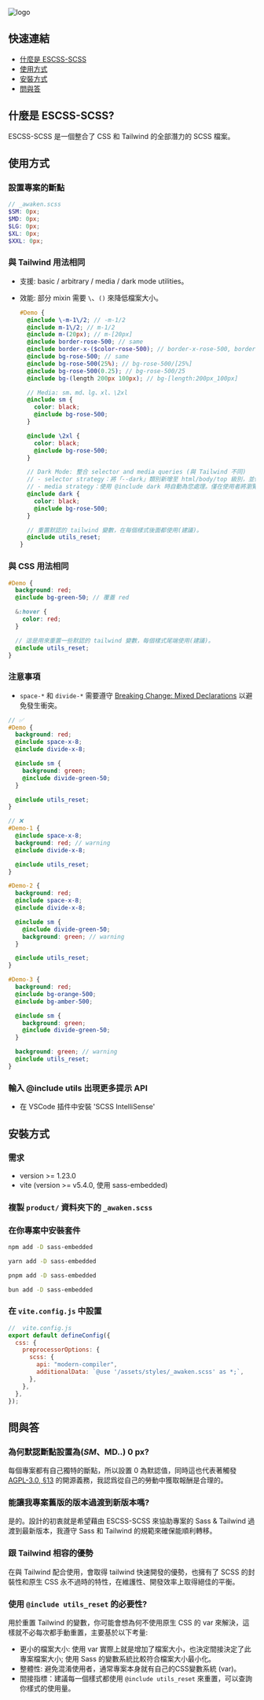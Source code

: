 ![logo](https://github.com/ESCSS-labs/ESCSS/blob/main/assets/logo.png)

## 快速連結

- [什麼是 ESCSS-SCSS](#什麼是-escss-scss)
- [使用方式](#使用方式)
- [安裝方式](#安裝方式)
- [問與答](#問與答)

## 什麼是 ESCSS-SCSS?

ESCSS-SCSS 是一個整合了 CSS 和 Tailwind 的全部潛力的 SCSS 檔案。

## 使用方式

### 設置專案的斷點

```scss
// _awaken.scss
$SM: 0px;
$MD: 0px;
$LG: 0px;
$XL: 0px;
$XXL: 0px;
```

### 與 Tailwind 用法相同

- 支援: basic / arbitrary / media / dark mode utilities。
- 效能: 部分 mixin 需要 `\`、`()` 來降低檔案大小。

  ```scss
  #Demo {
    @include \-m-1\/2; // -m-1/2
    @include m-1\/2; // m-1/2
    @include m-(20px); // m-[20px]
    @include border-rose-500; // same
    @include border-x-($color-rose-500); // border-x-rose-500, border-x/y/s/e/t/r/b/l-($color)
    @include bg-rose-500; // same
    @include bg-rose-500(25%); // bg-rose-500/[25%]
    @include bg-rose-500(0.25); // bg-rose-500/25
    @include bg-(length 200px 100px); // bg-[length:200px_100px]

    // Media: sm、md、lg、xl、\2xl
    @include sm {
      color: black;
      @include bg-rose-500;
    }

    @include \2xl {
      color: black;
      @include bg-rose-500;
    }

    // Dark Mode: 整合 selector and media queries (與 Tailwind 不同)
    // - selector strategy：將「--dark」類別新增至 html/body/top 級別，並使用 JavaScript 切換該類別。
    // - media strategy：使用 @include dark 時自動為您處理。僅在使用者將瀏覽器設定為暗黑模式時才會觸發。
    @include dark {
      color: black;
      @include bg-rose-500;
    }

    // 重置默認的 tailwind 變數，在每個樣式後面都使用(建議)。
    @include utils_reset;
  }
  ```

### 與 CSS 用法相同

```scss
#Demo {
  background: red;
  @include bg-green-50; // 覆蓋 red

  &:hover {
    color: red;
  }

  // 這是用來重置一些默認的 tailwind 變數，每個樣式尾端使用(建議)。
  @include utils_reset;
}
```

### 注意事項

- `space-*` 和 `divide-*` 需要遵守 [Breaking Change: Mixed Declarations](https://sass-lang.com/documentation/breaking-changes/mixed-decls/) 以避免發生衝突。

```scss
// ✅
#Demo {
  background: red;
  @include space-x-8;
  @include divide-x-8;

  @include sm {
    background: green;
    @include divide-green-50;
  }

  @include utils_reset;
}

// ❌
#Demo-1 {
  @include space-x-8;
  background: red; // warning
  @include divide-x-8;

  @include utils_reset;
}

#Demo-2 {
  background: red;
  @include space-x-8;
  @include divide-x-8;

  @include sm {
    @include divide-green-50;
    background: green; // warning
  }

  @include utils_reset;
}

#Demo-3 {
  background: red;
  @include bg-orange-500;
  @include bg-amber-500;

  @include sm {
    background: green;
    @include divide-green-50;
  }

  background: green; // warning
  @include utils_reset;
}
```

### 輸入 @include utils 出現更多提示 API

- 在 VSCode 插件中安裝 'SCSS IntelliSense'

## 安裝方式

### 需求

- version >= 1.23.0
- vite (version >= v5.4.0, 使用 sass-embedded)

### 複製 `product/` 資料夾下的 `_awaken.scss`

### 在你專案中安裝套件

```bash
npm add -D sass-embedded
```

```bash
yarn add -D sass-embedded
```

```bash
pnpm add -D sass-embedded
```

```bash
bun add -D sass-embedded
```

### 在 `vite.config.js` 中設置

```js
//  vite.config.js
export default defineConfig({
  css: {
    preprocessorOptions: {
      scss: {
        api: "modern-compiler",
        additionalData: `@use '/assets/styles/_awaken.scss' as *;`,
      },
    },
  },
});
```

## 問與答

### 為何默認斷點設置為($SM、$MD..) 0 px?

每個專案都有自己獨特的斷點，所以設置 0 為默認值，同時這也代表著觸發 [AGPL-3.0, §13](https://www.gnu.org/licenses/agpl-3.0.en.html) 的開源義務，我認爲從自己的勞動中獲取報酬是合理的。

### 能讓我專案舊版的版本過渡到新版本嗎?

是的。設計的初衷就是希望藉由 ESCSS-SCSS 來協助專案的 Sass & Tailwind 過渡到最新版本，我遵守 Sass 和 Tailwind 的規範來確保能順利轉移。

### 跟 Tailwind 相容的優勢

在與 Tailwind 配合使用，會取得 tailwind 快速開發的優勢，也擁有了 SCSS 的封裝性和原生 CSS 永不過時的特性，在維護性、開發效率上取得絕佳的平衡。

### 使用 `@include utils_reset` 的必要性?

用於重置 Tailwind 的變數，你可能會想為何不使用原生 CSS 的 var 來解決，這樣就不必每次都手動重置，主要基於以下考量:

- 更小的檔案大小: 使用 var 實際上就是增加了檔案大小，也決定間接決定了此專案檔案大小; 使用 Sass 的變數系統比較符合檔案大小最小化。
- 整體性: 避免混淆使用者，通常專案本身就有自己的CSS變數系統 (var)。
- 間接指標：建議每一個樣式都使用 `@include utils_reset` 來重置，可以查詢你樣式的使用量。
